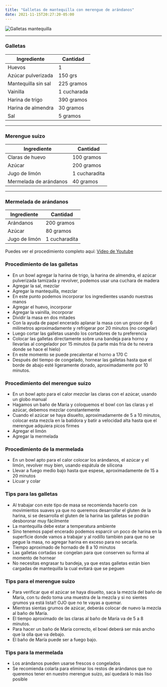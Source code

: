 ```yaml
---
title: "Galletas de mantequilla con merengue de arándanos"
date: 2021-11-15T20:27:20-05:00
---
```

![Galletas mantequilla](../../images/galletas_mantequilla_arandanos.jpg)
___
### Galletas 

| Ingrediente | Cantidad |
| ----------- | ----------- |
| Huevos | 1 |
| Azúcar pulverizada | 150 grs |
| Mantequilla sin sal | 225 gramos |
| Vainilla | 1 cucharada | 
| Harina de trigo | 390 gramos |
| Harina de almendra | 30 gramos |
| Sal | 5 gramos |
___

### Merengue suizo

| Ingrediente | Cantidad |
| ----------- | ----------- |
| Claras de huevo | 100 gramos|
| Azúcar | 200 gramos |
| Jugo de limón | 1 cucharadita |
| Mermelada de arándanos | 40 gramos |
___

### Mermelada de arándanos

| Ingrediente | Cantidad |
| ----------- | ----------- |
| Arándanos | 200 gramos|
| Azúcar | 80 gramos |
| Jugo de limón | 1 cucharadita |

Puedes ver el procedimiento completo aquí: [Video de Youtube](https://youtu.be/l5LTyjtkVYM)

### Procedimiento de las galletas
- En un bowl agregar la harina de trigo, la harina de almendra, el azúcar pulverizada tamizada y revolver, podemos usar una cuchara de madera
- Agregar la sal, mezclar
- Agregar la mantequilla, mezclar
- En este punto podemos incorporar los ingredientes usando nuestras manos
- Agregar el huevo, incorporar
- Agregar la vainilla, incorporar
- Dividir la masa en dos mitades
- Con la ayuda de papel encerado aplanar la masa con un grosor de 6 milímetros aproximadamente y refrigerar por 20 minutos (no congelar)
- Luego cortar las galletas usando los cortadores de tu preferencia
- Colocar las galletas directamente sobre una bandeja para horno y llevarlas al congelador por 15 minutos (la parte más fria de tu nevera donde se hace el hielo)
- En este momento se puede precalentar el horno a 170 C
- Después del tiempo de congelado, hornear las galletas hasta que el borde de abajo esté ligeramente dorado, aproximadamente por 10 minutos.

### Procedimiento del merengue suizo

- En un bowl apto para el calor mezclar las claras con el azúcar, usando un globo manual
- Hagamos un baño de María y coloquemos el bowl con las claras y el azúcar, debemos mezclar constantemente
- Cuando el azúcar se haya disuelto, aproximadamente de 5 a 10 minutos, colocar esta mezcla en la batidora y batir a velocidad alta hasta que el merengue adquiera picos firmes 
- Agregar el limón
- Agregar la mermelada

### Procedimiento de la mermelada

- En un bowl apto para el calor colocar los arándanos, el azúcar y el limón, revolver muy bien, usando espátula de silicona
- Llevar a fuego medio bajo hasta que espese, aproximadamente de 15 a 20 minutos
- Licuar y colar 

### Tips para las galletas
- Al trabajar con este tipo de masa se recomienda hacerlo con movimientos suaves ya que no queremos desarrollar el gluten de la harina, si se desarrolla el gluten de la harina las galletas se podrán desboronar muy fácilmente
- La mantequilla debe estar a temperatura ambiente
- Sino tenemos papel encerado podemos esparcir un poco de harina en la superficie donde vamos a trabajar y al rodillo también para que no se pegue la masa, no agregar harina en exceso para no secarla.
- Tiempo aproximado de hornado de 8 a 10 minutos
- Las galletas cortadas se congelan para que conserven su forma al momento de hornear
- No necesitas engrasar tu bandeja, ya que estas galletas están bien cargadas de mantequilla la cual evitará que se peguen

### Tips para el merengue suizo
- Para verificar que el azúcar se haya disuelto, saca la mezcla del baño de María, con tu dedo toma una muestra de la mezcla y si no sientes grumos ya está lista!! OJO que no te vayas a quemar.
- Mientras sientas grumos de azúcar, deberás colocar de nuevo la mezcla al baño de María.
- El tiempo aproximado de las claras al baño de María va de 5 a 8 minutos.
- Para hacer un baño de María correcto, el bowl deberá ser más ancho que la olla que va debajo.
- El baño de María puede ser a fuego bajo.

### Tips para la mermelada
- Los arándanos pueden usarse frescos o congelados
- Se recomienda colarla para eliminar los restos de arándanos que no queremos tener en nuestro merengue suizo, así quedará lo más liso posible
 

